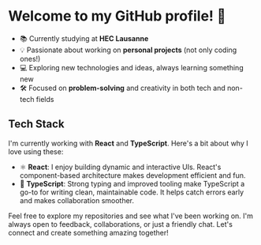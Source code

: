 # Welcome to my GitHub profile! 👋

- 📚 Currently studying at **HEC Lausanne**
- 💡 Passionate about working on **personal projects** (not only coding ones!)
- 💻 Exploring new technologies and ideas, always learning something new
- 🛠️ Focused on **problem-solving** and creativity in both tech and non-tech fields

## Tech Stack
I'm currently working with **React** and **TypeScript**. Here's a bit about why I love using these:

- ⚛️ **React**: I enjoy building dynamic and interactive UIs. React's component-based architecture makes development efficient and fun.
- 🔷 **TypeScript**: Strong typing and improved tooling make TypeScript a go-to for writing clean, maintainable code. It helps catch errors early and makes collaboration smoother.

Feel free to explore my repositories and see what I've been working on. I'm always open to feedback, collaborations, or just a friendly chat. Let's connect and create something amazing together!

<!---
gandalfoglia/gandalfoglia is a ✨ special ✨ repository because its `README.md` (this file) appears on your GitHub profile.
You can click the Preview link to take a look at your changes.
--->
